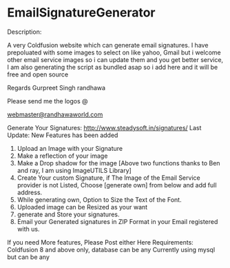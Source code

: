 # EmailSignatureGenerator

Description:

A very Coldfusion website which can generate email signatures. I have prepoluated with some images to select on like yahoo, Gmail but i welcome other email service images so i can update them and you get better service, I am also generating the script as bundled asap so i add here and it will be free and open source

Regards
Gurpreet Singh randhawa

Please send me the logos @ 

webmaster@randhawaworld.com

Generate Your Signatures: 
http://www.steadysoft.in/signatures/
Last Update:
New Features has been added

1. Upload an Image with your Signature
2. Make a reflection of your image
3. Make a Drop shadow for the image 
[Above two functions thanks to Ben and ray, I am using ImageUTILS Library]
4. Create Your custom Signature, if The Image of the Email Service provider is not Listed, Choose [generate own] from below and add full address. 
5. While generating own, Option to Size the Text of the Font. 
6. Uploaded image can be Resized as your want
7. generate and Store your signatures. 
7. Email your Generated signatures in ZIP Format in your Email registered with us.

If you need More features, Please Post either Here
Requirements:
Coldfusion 8 and above only, database can be any Currently using mysql but can be any
